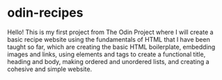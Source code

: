 # odin-recipes
Hello! This is my first project from The Odin Project where I will create a basic recipe website using the fundamentals of HTML
that I have been taught so far, which are creating the basic HTML boilerplate, embedding images and links, using elements and tags to 
create a functional title, heading and body, making ordered and unordered lists, and creating a cohesive and simple website.